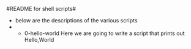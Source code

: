 #README for shell scripts#
* below are the descriptions of the various scripts
* - 0-hello-world
Here we are going to write a script that prints out Hello,World

